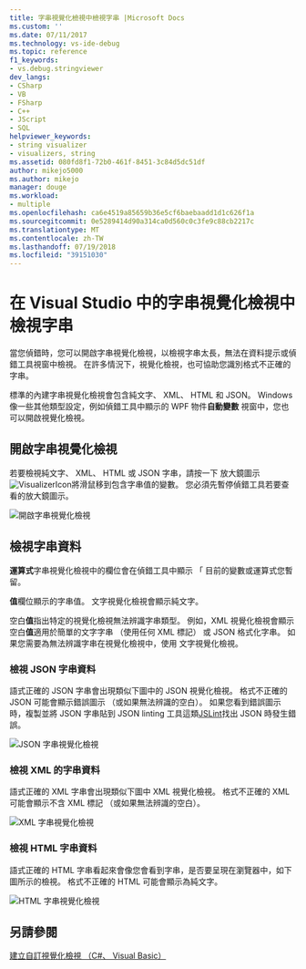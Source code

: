 ```yaml
---
title: 字串視覺化檢視中檢視字串 |Microsoft Docs
ms.custom: ''
ms.date: 07/11/2017
ms.technology: vs-ide-debug
ms.topic: reference
f1_keywords:
- vs.debug.stringviewer
dev_langs:
- CSharp
- VB
- FSharp
- C++
- JScript
- SQL
helpviewer_keywords:
- string visualizer
- visualizers, string
ms.assetid: 080fd8f1-72b0-461f-8451-3c84d5dc51df
author: mikejo5000
ms.author: mikejo
manager: douge
ms.workload:
- multiple
ms.openlocfilehash: ca6e4519a85659b36e5cf6baebaadd1d1c626f1a
ms.sourcegitcommit: 0e5289414d90a314ca0d560c0c3fe9c88cb2217c
ms.translationtype: MT
ms.contentlocale: zh-TW
ms.lasthandoff: 07/19/2018
ms.locfileid: "39151030"
---
```

# <a name="view-strings-in-a-string-visualizer-in-visual-studio"></a>在 Visual Studio 中的字串視覺化檢視中檢視字串
當您偵錯時，您可以開啟字串視覺化檢視，以檢視字串太長，無法在資料提示或偵錯工具視窗中檢視。 在許多情況下，視覺化檢視，也可協助您識別格式不正確的字串。

標準的內建字串視覺化檢視會包含純文字、 XML、 HTML 和 JSON。 Windows 像一些其他類型設定，例如偵錯工具中顯示的 WPF 物件**自動變數** 視窗中，您也可以開啟視覺化檢視。

## <a name="open-a-string-visualizer"></a>開啟字串視覺化檢視

若要檢視純文字、 XML、 HTML 或 JSON 字串，請按一下 放大鏡圖示![VisualizerIcon](../debugger/media/dbg-tips-visualizer-icon.png "視覺化檢視圖示")將滑鼠移到包含字串值的變數。 您必須先暫停偵錯工具若要查看的放大鏡圖示。

![開啟字串視覺化檢視](../debugger/media/dbg-tips-string-visualizers.png "OpenStringVisualizer")

## <a name="view-string-data"></a>檢視字串資料

**運算式**字串視覺化檢視中的欄位會在偵錯工具中顯示 「 目前的變數或運算式您暫留。

**值**欄位顯示的字串值。 文字視覺化檢視會顯示純文字。

空白**值**指出特定的視覺化檢視無法辨識字串類型。 例如，XML 視覺化檢視會顯示空白**值**適用於簡單的文字字串 （使用任何 XML 標記） 或 JSON 格式化字串。 如果您需要為無法辨識字串在視覺化檢視中，使用 文字視覺化檢視。

### <a name="view-json-string-data"></a>檢視 JSON 字串資料

語式正確的 JSON 字串會出現類似下圖中的 JSON 視覺化檢視。 格式不正確的 JSON 可能會顯示錯誤圖示 （或如果無法辨識的空白）。 如果您看到錯誤圖示時，複製並將 JSON 字串貼到 JSON linting 工具這類[JSLint](https://www.jslint.com/)找出 JSON 時發生錯誤。

![JSON 字串視覺化檢視](../debugger/media/dbg-tips-string-visualizer-json.png "JSON 字串視覺化檢視")

### <a name="view-xml-string-data"></a>檢視 XML 的字串資料

語式正確的 XML 字串會出現類似下圖中 XML 視覺化檢視。 格式不正確的 XML 可能會顯示不含 XML 標記 （或如果無法辨識的空白）。

![XML 字串視覺化檢視](../debugger/media/dbg-string-visualizers-xml.png "XML 字串視覺化檢視")

### <a name="view-html-string-data"></a>檢視 HTML 字串資料

語式正確的 HTML 字串看起來會像您會看到字串，是否要呈現在瀏覽器中，如下圖所示的檢視。 格式不正確的 HTML 可能會顯示為純文字。

![HTML 字串視覺化檢視](../debugger/media/dbg-string-visualizers-html.png "HTML 字串視覺化檢視")

## <a name="see-also"></a>另請參閱  
 [建立自訂視覺化檢視 （C#、 Visual Basic）](../debugger/create-custom-visualizers-of-data.md)